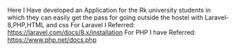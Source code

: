 Here I Have developed an Application for the Rk university students in which they can easily get the pass for going outside the hostel with Laravel-8,PHP,HTML and css
For Laravel I Referred:
https://laravel.com/docs/8.x/installation
For PHP I have Referred:
https://www.php.net/docs.php
